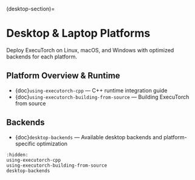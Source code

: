 (desktop-section)=
# Desktop & Laptop Platforms

Deploy ExecuTorch on Linux, macOS, and Windows with optimized backends for each platform.

## Platform Overview & Runtime

- {doc}`using-executorch-cpp` — C++ runtime integration guide
- {doc}`using-executorch-building-from-source` — Building ExecuTorch from source

## Backends

- {doc}`desktop-backends` — Available desktop backends and platform-specific optimization

```{toctree}
:hidden:
using-executorch-cpp
using-executorch-building-from-source
desktop-backends
